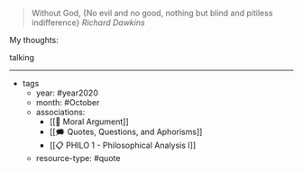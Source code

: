 > Without God, {No evil and no good, nothing but blind and pitiless indifference} 
> *Richard Dawkins*

My thoughts:

talking

---

- tags
	- year: #year2020 
	- month: #October 
	- associations: 
		- [[🌲  Moral Argument]]
		- [[🗯 Quotes, Questions, and  Aphorisms]]
		- [[📋 PHILO 1 - Philosophical Analysis I]]
	- resource-type: #quote 

 